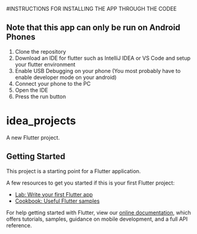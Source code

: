 #INSTRUCTIONS FOR INSTALLING THE APP THROUGH THE CODEE
## Note that this app can only be run on Android Phones

1. Clone the repository
2. Download an IDE for flutter such as IntelliJ IDEA or VS Code and setup your flutter environment
3. Enable USB Debugging on your phone (You most probably have to enable developer mode on your android)
4. Connect your phone to the PC
5. Open the IDE
6. Press the run button

# idea_projects

A new Flutter project.

## Getting Started

This project is a starting point for a Flutter application.

A few resources to get you started if this is your first Flutter project:

- [Lab: Write your first Flutter app](https://flutter.dev/docs/get-started/codelab)
- [Cookbook: Useful Flutter samples](https://flutter.dev/docs/cookbook)

For help getting started with Flutter, view our
[online documentation](https://flutter.dev/docs), which offers tutorials,
samples, guidance on mobile development, and a full API reference.
